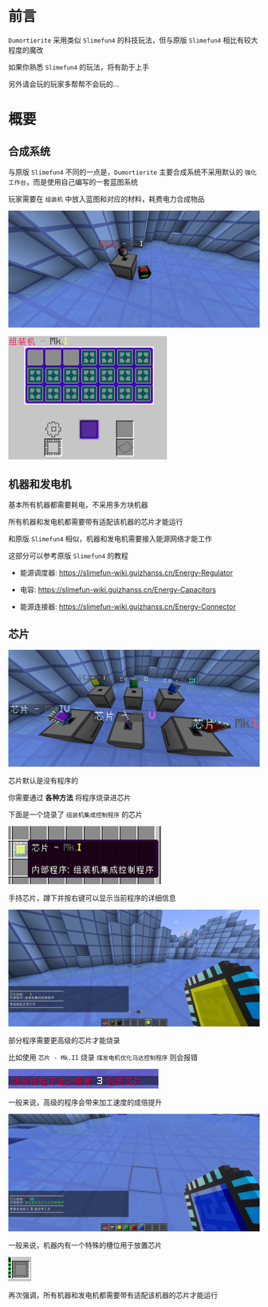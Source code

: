 # 前言

`Dumortierite` 采用类似 `Slimefun4` 的科技玩法，但与原版 `Slimefun4` 相比有较大程度的魔改

如果你熟悉 `Slimefun4` 的玩法，将有助于上手

另外请会玩的玩家多帮帮不会玩的...

# 概要

## 合成系统

与原版 `Slimefun4` 不同的一点是，`Dumortierite` 主要合成系统不采用默认的 `强化工作台`，而是使用自己编写的一套蓝图系统

玩家需要在 `组装机` 中放入蓝图和对应的材料，耗费电力合成物品

![组装机](assets/asm_ingame.png)

![组装机界面](assets/asm_gui.png)

## 机器和发电机

基本所有机器都需要耗电，不采用多方块机器

所有机器和发电机都需要带有适配该机器的芯片才能运行

和原版 `Slimefun4` 相似，机器和发电机需要接入能源网络才能工作

这部分可以参考原版 `Slimefun4` 的教程

- 能源调度器: https://slimefun-wiki.guizhanss.cn/Energy-Regulator

- 电容: https://slimefun-wiki.guizhanss.cn/Energy-Capacitors

- 能源连接器: https://slimefun-wiki.guizhanss.cn/Energy-Connector

## 芯片

![芯片](assets/chips.png)

芯片默认是没有程序的

你需要通过 **各种方法** 将程序烧录进芯片

下面是一个烧录了 `组装机集成控制程序` 的芯片

![烧录了的芯片](assets/chip_burned.png)

手持芯片，蹲下并按右键可以显示当前程序的详细信息

![程序信息](assets/program_info.png)

部分程序需要更高级的芯片才能烧录

比如使用 `芯片 - Mk.II` 烧录 `煤发电机优化马达控制程序` 则会报错

![芯片等级不足](assets/insufficient_chip_level.png)

一般来说，高级的程序会带来加工速度的成倍提升

![煤发电机优化马达控制程序](assets/chip_with_coal_program_t2.png)

一般来说，机器内有一个特殊的槽位用于放置芯片

![芯片槽](assets/chip_slot.png)

再次强调，所有机器和发电机都需要带有适配该机器的芯片才能运行
